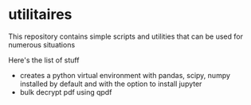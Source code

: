 # utilitaires
This repository contains simple scripts and utilities that can be used for numerous situations

Here's the list of stuff
- creates a python virtual environment with pandas, scipy, numpy installed by default and with the option to install jupyter
- bulk decrypt pdf using qpdf
